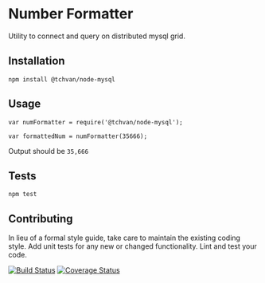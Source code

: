 Number Formatter
=========

Utility to connect and query on distributed mysql grid.

## Installation

  `npm install @tchvan/node-mysql`

## Usage

    var numFormatter = require('@tchvan/node-mysql');

    var formattedNum = numFormatter(35666);
  
  
  Output should be `35,666`


## Tests

  `npm test`

## Contributing

In lieu of a formal style guide, take care to maintain the existing coding style. Add unit tests for any new or changed functionality. Lint and test your code.

[![Build Status](https://travis-ci.org/tchvan/node-mysql.svg?branch=master)](https://travis-ci.org/tchvan/node-mysql)
[![Coverage Status](https://coveralls.io/repos/github/tchvan/node-mysql/badge.svg?branch=master)](https://coveralls.io/github/tchvan/node-mysql?branch=master)